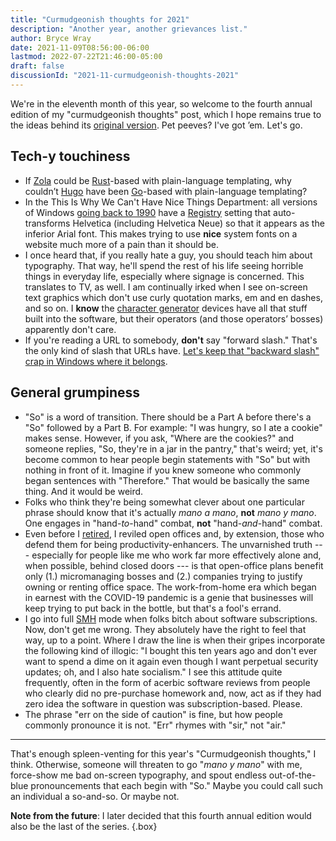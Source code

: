 ```yaml
---
title: "Curmudgeonish thoughts for 2021"
description: "Another year, another grievances list."
author: Bryce Wray
date: 2021-11-09T08:56:00-06:00
lastmod: 2022-07-22T21:46:00-05:00
draft: false
discussionId: "2021-11-curmudgeonish-thoughts-2021"
---
```


We're in the eleventh month of this year, so welcome to the fourth annual edition of my "curmudgeonish thoughts" post, which I hope remains true to the ideas behind its [original version](/posts/2018/11/some-curmudgeonish-thoughts/). Pet peeves? I've got ’em. Let's go.

## Tech-y touchiness
- If [Zola](https://getzola.org) could be [Rust](https://rust-lang.org)-based with plain-language templating, why couldn’t [Hugo](https://gohugo.io) have been [Go](https://go.dev)-based with plain-language templating?
- In the This Is Why We Can't Have Nice Things Department: all versions of Windows [going back to 1990](https://stackoverflow.com/questions/12461533/helvetica-renders-as-arial-on-windows-os/) have a [Registry](https://en.wikipedia.org/wiki/Windows_Registry) setting that auto-transforms Helvetica (including Helvetica Neue) so that it appears as the inferior Arial font. This makes trying to use **nice** system fonts on a website much more of a pain than it should be.
- I once heard that, if you really hate a guy, you should teach him about typography. That way, he'll spend the rest of his life seeing horrible things in everyday life, especially where signage is concerned. This translates to TV, as well. I am continually irked when I see on-screen text graphics which don't use curly quotation marks, em and en dashes, and so on. I **know** the [character generator](https://en.wikipedia.org/wiki/Character_generator) devices have all that stuff built into the software, but their operators (and those operators’ bosses) apparently don't care.
- If you're reading a URL to somebody, **don't** say "forward slash." That's the only kind of slash that URLs have. [Let's keep that "backward slash" crap in Windows where it belongs](https://stackoverflow.com/questions/1589930/so-what-is-the-right-direction-of-the-paths-slash-or-under-windows).

## General grumpiness
- "So" is a word of transition. There should be a Part A before there's a "So" followed by a Part B. For example: "I was hungry, so I ate a cookie" makes sense. However, if you ask, "Where are the cookies?" and someone replies, "So, they're in a jar in the pantry," that's weird; yet, it's become common to hear people begin statements with "So" but with nothing in front of it. Imagine if you knew someone who commonly began sentences with "Therefore." That would be basically the same thing. And it would be weird.
- Folks who think they're being somewhat clever about one particular phrase should know that it's actually *mano a mano*, **not** *mano y mano*. One engages in "hand-*to*-hand" combat, **not** "hand-*and*-hand" combat.
- Even before I [retired](/posts/2021/09/transition/), I reviled open offices and, by extension, those who defend them for being productivity-enhancers. The unvarnished truth --- especially for people like me who work far more effectively alone and, when possible, behind closed doors --- is that open-office plans benefit only (1.) micromanaging bosses and (2.) companies trying to justify owning or renting office space. The work-from-home era which began in earnest with the COVID-19 pandemic is a genie that businesses will keep trying to put back in the bottle, but that's a fool's errand.
- I go into full [SMH](https://www.merriam-webster.com/words-at-play/what-does-smh-mean-shaking-my-head) mode when folks bitch about software subscriptions. Now, don't get me wrong. They absolutely have the right to feel that way, up to a point. Where I draw the line is when their gripes incorporate the following kind of illogic: "I bought this ten years ago and don't ever want to spend a dime on it again even though I want perpetual security updates; oh, and I also hate socialism." I see this attitude quite frequently, often in the form of acerbic software reviews from people who clearly did no pre-purchase homework and, now, act as if they had zero idea the software in question was subscription-based. Please.
- The phrase "err on the side of caution" is fine, but how people commonly pronounce it is not. "Err" rhymes with "sir," not "air."

---

That's enough spleen-venting for this year's "Curmudgeonish thoughts," I think. Otherwise, someone will threaten to go "*mano y mano*" with me, force-show me bad on-screen typography, and spout endless out-of-the-blue pronouncements that each begin with "So." Maybe you could call such an individual a so-and-so. Or maybe not.

**Note from the future**: I later decided that this fourth annual edition would also be the last of the series.
{.box}
